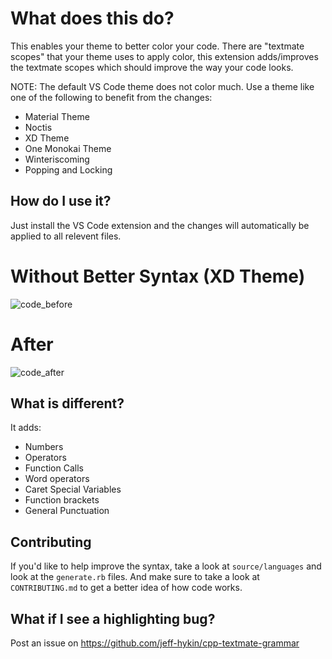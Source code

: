 # What does this do?
This enables your theme to better color your code. There are "textmate scopes" that your theme uses to apply color, this extension adds/improves the textmate scopes which should improve the way your code looks.

NOTE: The default VS Code theme does not color much. Use a theme like one of the following to benefit from the changes:
- Material Theme
- Noctis
- XD Theme
- One Monokai Theme
- Winteriscoming
- Popping and Locking

## How do I use it?
Just install the VS Code extension and the changes will automatically be applied to all relevent files.

# Without Better Syntax (XD Theme)
![code_before](https://user-images.githubusercontent.com/17692058/60395944-9b573600-9b00-11e9-9748-30abe491f474.png)
# After
![code_after](https://user-images.githubusercontent.com/17692058/60395959-c772b700-9b00-11e9-821e-f95544b6ba3e.png)

## What is different?

It adds:
- Numbers
- Operators
- Function Calls
- Word operators
- Caret Special Variables
- Function brackets
- General Punctuation

## Contributing
If you'd like to help improve the syntax, take a look at `source/languages` and look at the `generate.rb` files. And make sure to take a look at `CONTRIBUTING.md` to get a better idea of how code works.

## What if I see a highlighting bug?
Post an issue on https://github.com/jeff-hykin/cpp-textmate-grammar